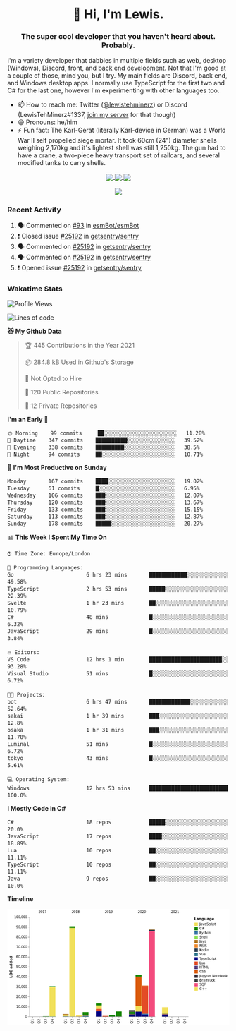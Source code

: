 <h1 align="center">👋 Hi, I'm Lewis.</h1>
<h3 align="center">The super cool developer that you haven't heard about. Probably.</h3>

I'm a variety developer that dabbles in multiple fields such as web, desktop (Windows), Discord, front, and back end development. Not that I'm good at a couple of those, mind you, but I try. My main fields are Discord, back end, and Windows desktop apps. I normally use TypeScript for the first two and C# for the last one, however I'm experimenting with other languages too.

- 📫 How to reach me: Twitter ([@lewistehminerz](https://twitter.com/lewistehminerz)) or Discord (LewisTehMinerz#1337, [join my server](https://discord.gg/XnUh7JB) for that though)
- 😄 Pronouns: he/him
- ⚡ Fun fact: The Karl-Gerät (literally Karl-device in German) was a World War II self propelled siege mortar. It took 60cm (24") diameter shells weighing 2,170kg and it's lightest shell was still 1,250kg. The gun had to have a crane, a two-piece heavy transport set of railcars, and several modified tanks to carry shells.

<p align="center">
  <a href="https://github.com/anuraghazra/github-readme-stats">
    <img align="center" src="https://github-readme-stats.vercel.app/api?username=LewisTehMinerz&count_private=true&show_icons=true&theme=gruvbox">
  </a>
  <a href="https://github.com/anuraghazra/github-readme-stats">
    <img align="center" src="https://github-readme-stats.vercel.app/api/top-langs?username=LewisTehMinerz&layout=compact&theme=gruvbox">
  </a>
  <a href="https://github.com/anuraghazra/github-readme-stats">
    <img align="center" src="https://github-readme-stats.vercel.app/api/wakatime?username=LewisTehMinerz&layout=compact&theme=gruvbox">
  </a>
</p>

<p align="center">
  <a href="https://github.com/ryo-ma/github-profile-trophy">
    <img align="center" src="https://github-profile-trophy.vercel.app/?username=ryo-ma&theme=gruvbox">
  </a>
</p>

### Recent Activity
<!--START_SECTION:activity-->
1. 🗣 Commented on [#93](https://github.com/esmBot/esmBot/issues/93) in [esmBot/esmBot](https://github.com/esmBot/esmBot)
2. ❗️ Closed issue [#25192](https://github.com/getsentry/sentry/issues/25192) in [getsentry/sentry](https://github.com/getsentry/sentry)
3. 🗣 Commented on [#25192](https://github.com/getsentry/sentry/issues/25192) in [getsentry/sentry](https://github.com/getsentry/sentry)
4. 🗣 Commented on [#25192](https://github.com/getsentry/sentry/issues/25192) in [getsentry/sentry](https://github.com/getsentry/sentry)
5. ❗️ Opened issue [#25192](https://github.com/getsentry/sentry/issues/25192) in [getsentry/sentry](https://github.com/getsentry/sentry)
<!--END_SECTION:activity-->

### Wakatime Stats
<!--START_SECTION:waka-->
![Profile Views](http://img.shields.io/badge/Profile%20Views-6-blue)

![Lines of code](https://img.shields.io/badge/From%20Hello%20World%20I%27ve%20Written-327037%20lines%20of%20code-blue)

**🐱 My Github Data** 

> 🏆 445 Contributions in the Year 2021
 > 
> 📦 284.8 kB Used in Github's Storage 
 > 
> 🚫 Not Opted to Hire
 > 
> 📜 120 Public Repositories 
 > 
> 🔑 12 Private Repositories  
 > 
**I'm an Early 🐤** 

```text
🌞 Morning    99 commits     ██░░░░░░░░░░░░░░░░░░░░░░░   11.28% 
🌆 Daytime    347 commits    ██████████░░░░░░░░░░░░░░░   39.52% 
🌃 Evening    338 commits    █████████░░░░░░░░░░░░░░░░   38.5% 
🌙 Night      94 commits     ██░░░░░░░░░░░░░░░░░░░░░░░   10.71%

```
📅 **I'm Most Productive on Sunday** 

```text
Monday       167 commits    ████░░░░░░░░░░░░░░░░░░░░░   19.02% 
Tuesday      61 commits     █░░░░░░░░░░░░░░░░░░░░░░░░   6.95% 
Wednesday    106 commits    ███░░░░░░░░░░░░░░░░░░░░░░   12.07% 
Thursday     120 commits    ███░░░░░░░░░░░░░░░░░░░░░░   13.67% 
Friday       133 commits    ███░░░░░░░░░░░░░░░░░░░░░░   15.15% 
Saturday     113 commits    ███░░░░░░░░░░░░░░░░░░░░░░   12.87% 
Sunday       178 commits    █████░░░░░░░░░░░░░░░░░░░░   20.27%

```


📊 **This Week I Spent My Time On** 

```text
⌚︎ Time Zone: Europe/London

💬 Programming Languages: 
Go                       6 hrs 23 mins       ████████████░░░░░░░░░░░░░   49.58% 
TypeScript               2 hrs 53 mins       █████░░░░░░░░░░░░░░░░░░░░   22.39% 
Svelte                   1 hr 23 mins        ██░░░░░░░░░░░░░░░░░░░░░░░   10.79% 
C#                       48 mins             █░░░░░░░░░░░░░░░░░░░░░░░░   6.32% 
JavaScript               29 mins             █░░░░░░░░░░░░░░░░░░░░░░░░   3.84%

🔥 Editors: 
VS Code                  12 hrs 1 min        ███████████████████████░░   93.28% 
Visual Studio            51 mins             █░░░░░░░░░░░░░░░░░░░░░░░░   6.72%

🐱‍💻 Projects: 
bot                      6 hrs 47 mins       █████████████░░░░░░░░░░░░   52.64% 
sakai                    1 hr 39 mins        ███░░░░░░░░░░░░░░░░░░░░░░   12.8% 
osaka                    1 hr 31 mins        ███░░░░░░░░░░░░░░░░░░░░░░   11.78% 
Luminal                  51 mins             █░░░░░░░░░░░░░░░░░░░░░░░░   6.72% 
tokyo                    43 mins             █░░░░░░░░░░░░░░░░░░░░░░░░   5.61%

💻 Operating System: 
Windows                  12 hrs 53 mins      █████████████████████████   100.0%

```

**I Mostly Code in C#** 

```text
C#                       18 repos            █████░░░░░░░░░░░░░░░░░░░░   20.0% 
JavaScript               17 repos            ████░░░░░░░░░░░░░░░░░░░░░   18.89% 
Lua                      10 repos            ██░░░░░░░░░░░░░░░░░░░░░░░   11.11% 
TypeScript               10 repos            ██░░░░░░░░░░░░░░░░░░░░░░░   11.11% 
Java                     9 repos             ██░░░░░░░░░░░░░░░░░░░░░░░   10.0%

```


**Timeline**

![Chart not found](https://raw.githubusercontent.com/LewisTehMinerz/LewisTehMinerz/master/charts/bar_graph.png) 


<!--END_SECTION:waka-->
